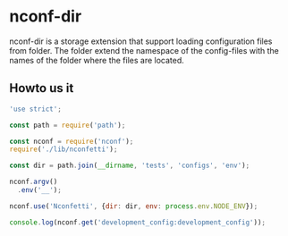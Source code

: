 # nconf-dir

nconf-dir is a storage extension that support loading configuration files
from folder. The folder extend the namespace of the config-files with the
names of the folder where the files are located.

## Howto us it

```javascript
'use strict';

const path = require('path');

const nconf = require('nconf');
require('./lib/nconfetti');

const dir = path.join(__dirname, 'tests', 'configs', 'env');

nconf.argv()
  .env('__');

nconf.use('Nconfetti', {dir: dir, env: process.env.NODE_ENV});

console.log(nconf.get('development_config:development_config'));


```
